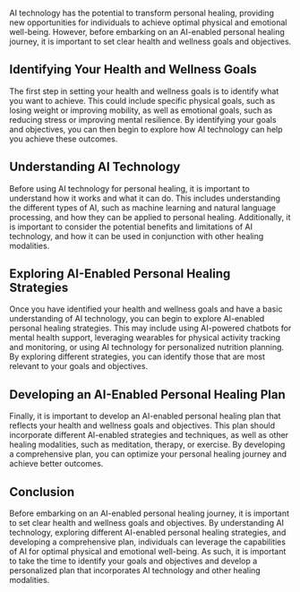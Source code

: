 

AI technology has the potential to transform personal healing, providing new opportunities for individuals to achieve optimal physical and emotional well-being. However, before embarking on an AI-enabled personal healing journey, it is important to set clear health and wellness goals and objectives.

Identifying Your Health and Wellness Goals
------------------------------------------

The first step in setting your health and wellness goals is to identify what you want to achieve. This could include specific physical goals, such as losing weight or improving mobility, as well as emotional goals, such as reducing stress or improving mental resilience. By identifying your goals and objectives, you can then begin to explore how AI technology can help you achieve these outcomes.

Understanding AI Technology
---------------------------

Before using AI technology for personal healing, it is important to understand how it works and what it can do. This includes understanding the different types of AI, such as machine learning and natural language processing, and how they can be applied to personal healing. Additionally, it is important to consider the potential benefits and limitations of AI technology, and how it can be used in conjunction with other healing modalities.

Exploring AI-Enabled Personal Healing Strategies
------------------------------------------------

Once you have identified your health and wellness goals and have a basic understanding of AI technology, you can begin to explore AI-enabled personal healing strategies. This may include using AI-powered chatbots for mental health support, leveraging wearables for physical activity tracking and monitoring, or using AI technology for personalized nutrition planning. By exploring different strategies, you can identify those that are most relevant to your goals and objectives.

Developing an AI-Enabled Personal Healing Plan
----------------------------------------------

Finally, it is important to develop an AI-enabled personal healing plan that reflects your health and wellness goals and objectives. This plan should incorporate different AI-enabled strategies and techniques, as well as other healing modalities, such as meditation, therapy, or exercise. By developing a comprehensive plan, you can optimize your personal healing journey and achieve better outcomes.

Conclusion
----------

Before embarking on an AI-enabled personal healing journey, it is important to set clear health and wellness goals and objectives. By understanding AI technology, exploring different AI-enabled personal healing strategies, and developing a comprehensive plan, individuals can leverage the capabilities of AI for optimal physical and emotional well-being. As such, it is important to take the time to identify your goals and objectives and develop a personalized plan that incorporates AI technology and other healing modalities.
